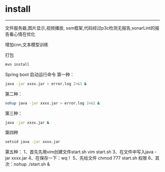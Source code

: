 # install

----
文件服务器,图片显示,视频播放,
ssm框架,代码经过p3c检测无报告,sonarLint的报告看心情在优化

增加cnn,文本模型训练

打包

```sh
mvn install
```

Spring boot 启动运行命令
第一种：

```sh
java -jar xxxx.jar > error.log 2>&1 &
```

第二种：

```sh
nohup java -jar xxxx.jar > error.log 2>&1 &
```

第三种：

```sh
java -jar xxxx.jar &
```

第四种

```sh
setsid java -jar xxxx.jar
```

第五种：
1、首先先用vim创建文件start.sh
vim start.sh
3、在文件中写入java -jar xxxx.jar
4、在保存一下：wq！
5、先给文件 chmod 777 start.sh 权限
6、其次：nohup  ./start.sh &

